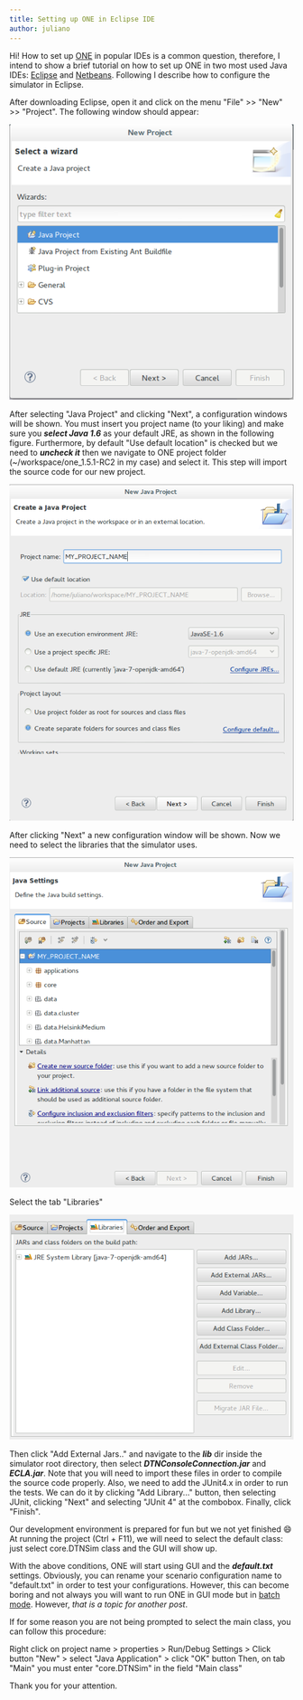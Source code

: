 ```yaml
---
title: Setting up ONE in Eclipse IDE
author: juliano
---
```


Hi!
How to set up [ONE](http://www.netlab.tkk.fi/tutkimus/dtn/theone/) in popular IDEs is a common question, therefore, I intend to show a brief tutorial on how to set up ONE in two most used Java IDEs: [Eclipse](https://eclipse.org/) and [Netbeans](https://netbeans.org/).
Following I describe how to configure the simulator in Eclipse.

After downloading Eclipse, open it and click on the menu "File" >> "New" >> "Project". The following window should appear:

![Creating a new project in Eclipse](/assets/new_java_project_eclipse.png)

After selecting "Java Project" and clicking "Next", a configuration windows will be shown. You must insert you project name (to your liking) and make sure you ***select Java 1.6*** as your default JRE, as shown in the following figure. Furthermore, by default "Use default location" is checked but we need to ***uncheck it*** then we navigate to ONE project folder (~/workspace/one_1.5.1-RC2 in my case) and select it. This step will import the source code for our new project.

![Project Configuration in Eclipse](/assets/project_config_eclipse.png)

After clicking "Next" a new configuration window will be shown. Now we need to select the libraries that the simulator uses.

![Project Configuration in Eclipse](/assets/project_config_2_eclipse.png)

Select the tab "Libraries"

![Project Configuration in Eclipse](/assets/tab-libraries-eclipse.png)

Then click "Add External Jars.." and navigate to the ***lib*** dir inside the simulator root directory, then select ***DTNConsoleConnection.jar*** and ***ECLA.jar***. Note that you will need to import these files in order to compile the source code properly. Also, we need to add the JUnit4.x in order to run the tests. We can do it by clicking "Add Library..." button, then selecting JUnit, clicking "Next" and selecting "JUnit 4" at the combobox. Finally, click "Finish".

Our development environment is prepared for fun but we not yet finished :smile:
At running the project (Ctrl + F11), we will need to select the default class: just select core.DTNSim class and the GUI will show up.

With the above conditions, ONE will start using GUI and the ***default.txt*** settings. Obviously, you can rename your scenario configuration name to "default.txt" in order to test your configurations. However, this can become boring and not always you will want to run ONE in GUI mode but in [batch mode](on-batch-simulations/). However, *that is a topic for another post*.

If for some reason you are not being prompted to select the main class, you can follow this procedure:

Right click on project name > properties > Run/Debug Settings > Click button "New" > select "Java Application" > click "OK" button
Then, on tab "Main" you must enter "core.DTNSim" in the field "Main class"

Thank you for your attention.

